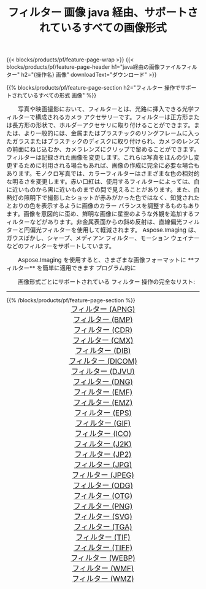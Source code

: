 ﻿---
title: フィルター 画像 java 経由、サポートされているすべての画像形式 
weight: 3920
url: /ja/java/filter/ 
lang: ja
langdirlevel: 2
locales: zh-hans,ja,it,ru,de,es,fr,nl,id,lt,pl,pt,vi,tr,ko,zh-hant,ar,hi,th,sv,cs,uk,he
description: Aspose.Imaging を使用すると、java 経由で簡単に フィルター イメージを作成できます
---

{{< blocks/products/pf/feature-page-wrap >}}
{{< blocks/products/pf/feature-page-header h1="java経由の画像ファイルフィルター" h2="{操作名} 画像" downloadText="ダウンロード" >}}


{{% blocks/products/pf/feature-page-section  h2="フィルター 操作でサポートされているすべての形式 画像" %}}
<p align="justify" style="text-indent:2em;font-size:15px;">
写真や映画撮影において、フィルターとは、光路に挿入できる光学フィルターで構成されるカメラ アクセサリーです。フィルターは正方形または長方形の形状で、ホルダーアクセサリに取り付けることができます。または、より一般的には、金属またはプラスチックのリングフレームに入ったガラスまたはプラスチックのディスクに取り付けられ、カメラのレンズの前面にねじ込むか、カメラレンズにクリップで留めることができます。フィルターは記録された画像を変更します。これらは写真をほんの少し変更するために利用される場合もあれば、画像の作成に完全に必要な場合もあります。モノクロ写真では、カラーフィルターはさまざまな色の相対的な明るさを変更します。赤い口紅は、使用するフィルターによっては、白に近いものから黒に近いものまでの間で見えることがあります。また、白熱灯の照明下で撮影したショットが赤みがかった色ではなく、知覚されたとおりの色を表示するように画像のカラー バランスを調整するものもあります。画像を意図的に歪め、鮮明な画像に星空のような外観を追加するフィルターなどがあります。非金属表面からの斜め反射は、直線偏光フィルターと円偏光フィルターを使用して軽減されます。 Aspose.Imaging は、ガウスぼかし、シャープ、メディアン フィルター、モーション ウェイナーなどのフィルターをサポートしています。
</p>
<p align="justify" style="text-indent:2em;font-size:15px;">
Aspose.Imaging を使用すると、さまざまな画像フォーマットに **フィルター** を簡単に適用できます プログラム的に
</p>
<p align="justify" style="text-indent:2em;font-size:15px;">
画像形式ごとにサポートされている フィルター 操作の完全なリスト:
</p>
<hr/>
{{% /blocks/products/pf/feature-page-section %}}
<div class="container-fluid productfamilypage bg-gray">
    <div class="convertypes bg-gray agp-content section">
        <div class="container">
		<div class="row other-converters" style="gap: 10px;font-size: 19px;text-align:center;">
		    <div class='col-md-2 other-converter remove-lp remove-rp'><a href="/imaging/ja/java/filter/apng/" style="padding:15px;">フィルター (APNG)</a></div><div class='col-md-2 other-converter remove-lp remove-rp'><a href="/imaging/ja/java/filter/bmp/" style="padding:15px;">フィルター (BMP)</a></div><div class='col-md-2 other-converter remove-lp remove-rp'><a href="/imaging/ja/java/filter/cdr/" style="padding:15px;">フィルター (CDR)</a></div><div class='col-md-2 other-converter remove-lp remove-rp'><a href="/imaging/ja/java/filter/cmx/" style="padding:15px;">フィルター (CMX)</a></div><div class='col-md-2 other-converter remove-lp remove-rp'><a href="/imaging/ja/java/filter/dib/" style="padding:15px;">フィルター (DIB)</a></div><div class='col-md-2 other-converter remove-lp remove-rp'><a href="/imaging/ja/java/filter/dicom/" style="padding:15px;">フィルター (DICOM)</a></div><div class='col-md-2 other-converter remove-lp remove-rp'><a href="/imaging/ja/java/filter/djvu/" style="padding:15px;">フィルター (DJVU)</a></div><div class='col-md-2 other-converter remove-lp remove-rp'><a href="/imaging/ja/java/filter/dng/" style="padding:15px;">フィルター (DNG)</a></div><div class='col-md-2 other-converter remove-lp remove-rp'><a href="/imaging/ja/java/filter/emf/" style="padding:15px;">フィルター (EMF)</a></div><div class='col-md-2 other-converter remove-lp remove-rp'><a href="/imaging/ja/java/filter/emz/" style="padding:15px;">フィルター (EMZ)</a></div><div class='col-md-2 other-converter remove-lp remove-rp'><a href="/imaging/ja/java/filter/eps/" style="padding:15px;">フィルター (EPS)</a></div><div class='col-md-2 other-converter remove-lp remove-rp'><a href="/imaging/ja/java/filter/gif/" style="padding:15px;">フィルター (GIF)</a></div><div class='col-md-2 other-converter remove-lp remove-rp'><a href="/imaging/ja/java/filter/ico/" style="padding:15px;">フィルター (ICO)</a></div><div class='col-md-2 other-converter remove-lp remove-rp'><a href="/imaging/ja/java/filter/j2k/" style="padding:15px;">フィルター (J2K)</a></div><div class='col-md-2 other-converter remove-lp remove-rp'><a href="/imaging/ja/java/filter/jp2/" style="padding:15px;">フィルター (JP2)</a></div><div class='col-md-2 other-converter remove-lp remove-rp'><a href="/imaging/ja/java/filter/jpg/" style="padding:15px;">フィルター (JPG)</a></div><div class='col-md-2 other-converter remove-lp remove-rp'><a href="/imaging/ja/java/filter/jpeg/" style="padding:15px;">フィルター (JPEG)</a></div><div class='col-md-2 other-converter remove-lp remove-rp'><a href="/imaging/ja/java/filter/odg/" style="padding:15px;">フィルター (ODG)</a></div><div class='col-md-2 other-converter remove-lp remove-rp'><a href="/imaging/ja/java/filter/otg/" style="padding:15px;">フィルター (OTG)</a></div><div class='col-md-2 other-converter remove-lp remove-rp'><a href="/imaging/ja/java/filter/png/" style="padding:15px;">フィルター (PNG)</a></div><div class='col-md-2 other-converter remove-lp remove-rp'><a href="/imaging/ja/java/filter/svg/" style="padding:15px;">フィルター (SVG)</a></div><div class='col-md-2 other-converter remove-lp remove-rp'><a href="/imaging/ja/java/filter/tga/" style="padding:15px;">フィルター (TGA)</a></div><div class='col-md-2 other-converter remove-lp remove-rp'><a href="/imaging/ja/java/filter/tif/" style="padding:15px;">フィルター (TIF)</a></div><div class='col-md-2 other-converter remove-lp remove-rp'><a href="/imaging/ja/java/filter/tiff/" style="padding:15px;">フィルター (TIFF)</a></div><div class='col-md-2 other-converter remove-lp remove-rp'><a href="/imaging/ja/java/filter/webp/" style="padding:15px;">フィルター (WEBP)</a></div><div class='col-md-2 other-converter remove-lp remove-rp'><a href="/imaging/ja/java/filter/wmf/" style="padding:15px;">フィルター (WMF)</a></div><div class='col-md-2 other-converter remove-lp remove-rp'><a href="/imaging/ja/java/filter/wmz/" style="padding:15px;">フィルター (WMZ)</a></div>
                </div>
        </div>
    </div>
</div>
<br/>
